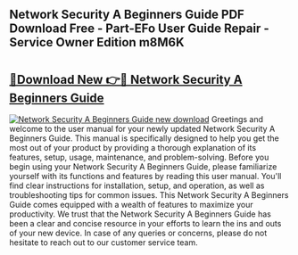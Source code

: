 ## Network Security A Beginners Guide PDF Download Free - Part-EFo User Guide Repair - Service Owner Edition m8M6K

# <h2><a href="http://bc47077.oget.top/?id=Network+Security+A+Beginners+Guide">🔗Download New 👉🔴 Network Security A Beginners Guide</a></h2>

[![Network Security A Beginners Guide new download](https://i.imgur.com/5g1atiW.png)](http://bc47077.oget.top/?id=Network+Security+A+Beginners+Guide)
Greetings and welcome to the user manual for your newly updated Network Security A Beginners Guide. This manual is specifically designed to help you get the most out of your product by providing a thorough explanation of its features, setup, usage, maintenance, and problem-solving. Before you begin using your Network Security A Beginners Guide, please familiarize yourself with its functions and features by reading this user manual. You'll find clear instructions for installation, setup, and operation, as well as troubleshooting tips for common issues. This Network Security A Beginners Guide comes equipped with a wealth of features to maximize your productivity. We trust that the Network Security A Beginners Guide has been a clear and concise resource in your efforts to learn the ins and outs of your new device. In case of any queries or concerns, please do not hesitate to reach out to our customer service team.
